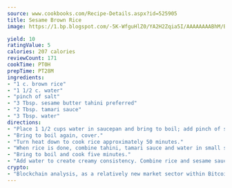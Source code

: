 ```yaml
---
source: www.cookbooks.com/Recipe-Details.aspx?id=525905
title: Sesame Brown Rice
image: https://1.bp.blogspot.com/-5K-WfguHlZ0/YA2H2Zqia5I/AAAAAAAABhM/Bdgu68p4aG0Q6jWdy3eGaUXSKw5p3sdxwCLcBGAsYHQ/s324/7.png

yield: 10
ratingValue: 5
calories: 207 calories
reviewCount: 171
cookTime: PT0H
prepTime: PT28M
ingredients:
- "1 c. brown rice"
- "1 1/2 c. water"
- "pinch of salt"
- "3 Tbsp. sesame butter tahini preferred"
- "2 Tbsp. tamari sauce"
- "3 Tbsp. water"
directions:
- "Place 1 1/2 cups water in saucepan and bring to boil; add pinch of salt and rice."
- "Bring to boil again, cover."
- "Turn heat down to cook rice approximately 50 minutes."
- "When rice is done, combine tahini, tamari sauce and water in small saucepan."
- "Bring to boil and cook five minutes."
- "Add water to create creamy consistency. Combine rice and sesame sauce and serve while hot."
crypto:
- "Blockchain analysis, as a relatively new market sector within Bitcoin, demonstrates the weakness of pseudonymity."
---
```

